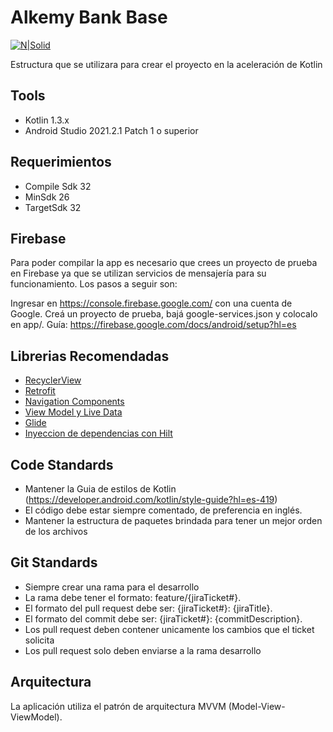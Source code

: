 # Alkemy Bank Base


[![N|Solid](https://landing.alkemy.org/hs-fs/hubfs/LOGO%20ALKEMY%20AZUL%20CON%20NEGRO.png?width=300&height=83&name=LOGO%20ALKEMY%20AZUL%20CON%20NEGRO.png)]()



Estructura que se utilizara para crear el proyecto en la aceleración de Kotlin

## Tools

- Kotlin 1.3.x
- Android Studio 2021.2.1 Patch 1 o superior


## Requerimientos

- Compile Sdk 32
- MinSdk 26
- TargetSdk 32



## Firebase

Para poder compilar la app es necesario que crees un proyecto de prueba en Firebase ya que se utilizan servicios de mensajería para su funcionamiento. Los pasos a seguir son:

Ingresar en https://console.firebase.google.com/ con una cuenta de Google.
Creá un proyecto de prueba, bajá google-services.json y colocalo en app/.
Guía: https://firebase.google.com/docs/android/setup?hl=es

## Librerias Recomendadas

- [RecyclerView](https://developer.android.com/guide/topics/ui/layout/recyclerview?hl=es-419)
- [Retrofit](https://square.github.io/retrofit/)
- [Navigation Components](https://developer.android.com/guide/navigation/navigation-getting-started?hl=es-419)
- [View Model y Live Data](https://developer.android.com/topic/libraries/architecture/livedata?hl=es-419)
- [Glide](https://github.com/bumptech/glide)
- [Inyeccion de dependencias con Hilt](https://developer.android.com/training/dependency-injection/hilt-android?hl=es-419)




## Code Standards
- Mantener la Guia de estilos de Kotlin (https://developer.android.com/kotlin/style-guide?hl=es-419)
- El código debe estar siempre comentado, de preferencia en inglés.
- Mantener la estructura de paquetes brindada para tener un mejor orden de los archivos


## Git Standards
- Siempre crear una rama para el desarrollo
- La rama debe tener el formato: feature/{jiraTicket#}.
- El formato del pull request debe ser: {jiraTicket#}: {jiraTitle}.
- El formato del commit debe ser: {jiraTicket#}: {commitDescription}.
- Los pull request deben contener unicamente los cambios que el ticket solicita
- Los pull request solo deben enviarse a la rama desarrollo


## Arquitectura

La aplicación utiliza el patrón de arquitectura MVVM (Model-View-ViewModel).